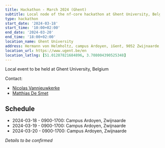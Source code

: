 ```yaml
---
title: Hackathon - March 2024 (Ghent)
subtitle: Local node of the nf-core hackathon at Ghent University, Belgium.
type: hackathon
start_date: '2024-03-18'
start_time: '10:00+02:00'
end_date: '2024-03-20'
end_time: '18:00+02:00'
location_name: Ghent University
address: Hermann von Helmholtz, campus Ardoyen, iGent, 9052 Zwijnaarde, Belgium
location_url: https://www.ugent.be/en
location_latlng: [51.01287821684896, 3.708004390525348]
---
```


Local event to be held at Ghent University, Belgium

Contact:

- [<i class="fab fa-slack"></i> Nicolas Vannieuwkerke](https://nfcore.slack.com/team/U03CKGEU3LZ)
- [<i class="fab fa-slack"></i> Matthias De Smet](https://nfcore.slack.com/team/U039DEJ1RJS)

## Schedule

- 2024-03-18 - 0900-1700: Campus Ardoyen, Zwijnaarde
- 2024-03-19 - 0900-1700: Campus Ardoyen, Zwijnaarde
- 2024-03-20 - 0900-1700: Campus Ardoyen, Zwijnaarde

_Details to be confirmed_
